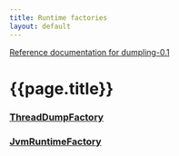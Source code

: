 ```yaml
---
title: Runtime factories
layout: default
---
```

[Reference documentation for dumpling-0.1](.)
# {{page.title}}
### [ThreadDumpFactory](./apidocs/com/github/olivergondza/dumpling/factory/ThreadDumpFactory.html)

### [JvmRuntimeFactory](./apidocs/com/github/olivergondza/dumpling/factory/JvmRuntimeFactory.html)

